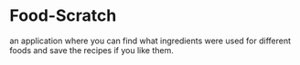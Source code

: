 # Food-Scratch
an application where you can find what ingredients were used for different foods and save the recipes if you like them.
